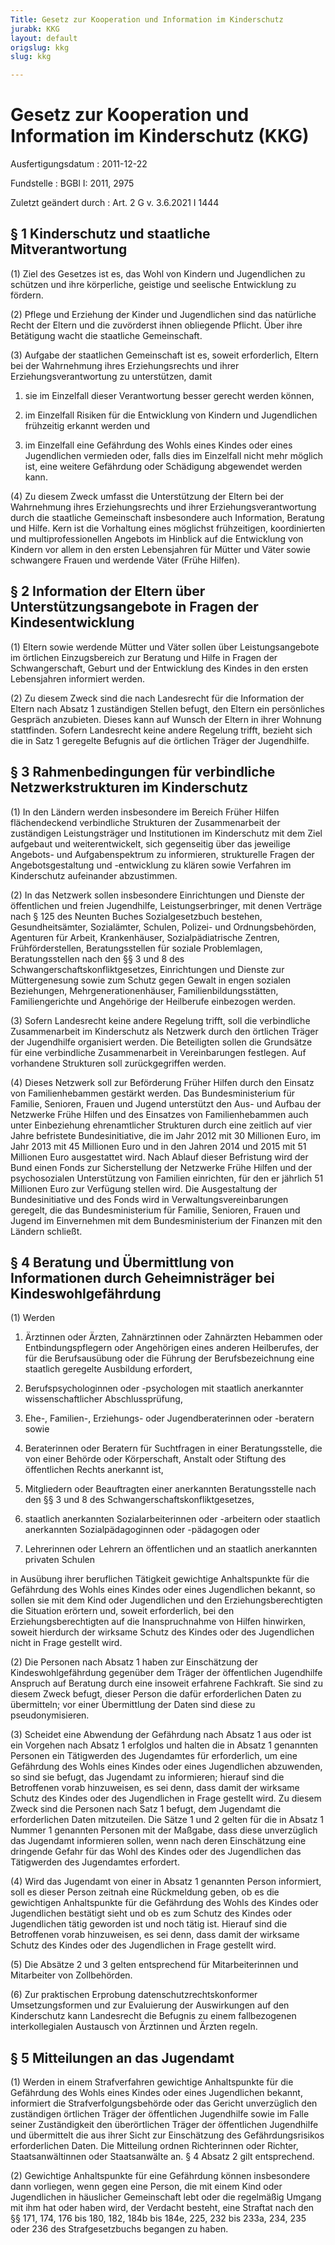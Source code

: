 ```yaml
---
Title: Gesetz zur Kooperation und Information im Kinderschutz
jurabk: KKG
layout: default
origslug: kkg
slug: kkg

---
```


# Gesetz zur Kooperation und Information im Kinderschutz (KKG)

Ausfertigungsdatum
:   2011-12-22

Fundstelle
:   BGBl I: 2011, 2975

Zuletzt geändert durch
:   Art. 2 G v. 3.6.2021 I 1444


## § 1 Kinderschutz und staatliche Mitverantwortung

(1) Ziel des Gesetzes ist es, das Wohl von Kindern und Jugendlichen zu schützen und ihre körperliche, geistige und seelische Entwicklung zu fördern.

(2) Pflege und Erziehung der Kinder und Jugendlichen sind das natürliche Recht der Eltern und die zuvörderst ihnen obliegende Pflicht. Über ihre Betätigung wacht die staatliche Gemeinschaft.

(3) Aufgabe der staatlichen Gemeinschaft ist es, soweit erforderlich, Eltern bei der Wahrnehmung ihres Erziehungsrechts und ihrer Erziehungsverantwortung zu unterstützen, damit

1.  sie im Einzelfall dieser Verantwortung besser gerecht werden können,


2.  im Einzelfall Risiken für die Entwicklung von Kindern und Jugendlichen frühzeitig erkannt werden und


3.  im Einzelfall eine Gefährdung des Wohls eines Kindes oder eines Jugendlichen vermieden oder, falls dies im Einzelfall nicht mehr möglich ist, eine weitere Gefährdung oder Schädigung abgewendet werden kann.




(4) Zu diesem Zweck umfasst die Unterstützung der Eltern bei der Wahrnehmung ihres Erziehungsrechts und ihrer Erziehungsverantwortung durch die staatliche Gemeinschaft insbesondere auch Information, Beratung und Hilfe. Kern ist die Vorhaltung eines möglichst frühzeitigen, koordinierten und multiprofessionellen Angebots im Hinblick auf die Entwicklung von Kindern vor allem in den ersten Lebensjahren für Mütter und Väter sowie schwangere Frauen und werdende Väter (Frühe Hilfen).


## § 2 Information der Eltern über Unterstützungsangebote in Fragen der Kindesentwicklung

(1) Eltern sowie werdende Mütter und Väter sollen über Leistungsangebote im örtlichen Einzugsbereich zur Beratung und Hilfe in Fragen der Schwangerschaft, Geburt und der Entwicklung des Kindes in den ersten Lebensjahren informiert werden.

(2) Zu diesem Zweck sind die nach Landesrecht für die Information der Eltern nach Absatz 1 zuständigen Stellen befugt, den Eltern ein persönliches Gespräch anzubieten. Dieses kann auf Wunsch der Eltern in ihrer Wohnung stattfinden. Sofern Landesrecht keine andere Regelung trifft, bezieht sich die in Satz 1 geregelte Befugnis auf die örtlichen Träger der Jugendhilfe.


## § 3 Rahmenbedingungen für verbindliche Netzwerkstrukturen im Kinderschutz

(1) In den Ländern werden insbesondere im Bereich Früher Hilfen flächendeckend verbindliche Strukturen der Zusammenarbeit der zuständigen Leistungsträger und Institutionen im Kinderschutz mit dem Ziel aufgebaut und weiterentwickelt, sich gegenseitig über das jeweilige Angebots- und Aufgabenspektrum zu informieren, strukturelle Fragen der Angebotsgestaltung und -entwicklung zu klären sowie Verfahren im Kinderschutz aufeinander abzustimmen.

(2) In das Netzwerk sollen insbesondere Einrichtungen und Dienste der öffentlichen und freien Jugendhilfe, Leistungserbringer, mit denen Verträge nach § 125 des Neunten Buches Sozialgesetzbuch bestehen, Gesundheitsämter, Sozialämter, Schulen, Polizei- und Ordnungsbehörden, Agenturen für Arbeit, Krankenhäuser, Sozialpädiatrische Zentren, Frühförderstellen, Beratungsstellen für soziale Problemlagen, Beratungsstellen nach den §§ 3 und 8 des Schwangerschaftskonfliktgesetzes, Einrichtungen und Dienste zur Müttergenesung sowie zum Schutz gegen Gewalt in engen sozialen Beziehungen, Mehrgenerationenhäuser, Familienbildungsstätten, Familiengerichte und Angehörige der Heilberufe einbezogen werden.

(3) Sofern Landesrecht keine andere Regelung trifft, soll die verbindliche Zusammenarbeit im Kinderschutz als Netzwerk durch den örtlichen Träger der Jugendhilfe organisiert werden. Die Beteiligten sollen die Grundsätze für eine verbindliche Zusammenarbeit in Vereinbarungen festlegen. Auf vorhandene Strukturen soll zurückgegriffen werden.

(4) Dieses Netzwerk soll zur Beförderung Früher Hilfen durch den Einsatz von Familienhebammen gestärkt werden. Das Bundesministerium für Familie, Senioren, Frauen und Jugend unterstützt den Aus- und Aufbau der Netzwerke Frühe Hilfen und des Einsatzes von Familienhebammen auch unter Einbeziehung ehrenamtlicher Strukturen durch eine zeitlich auf vier Jahre befristete Bundesinitiative, die im Jahr 2012 mit 30 Millionen Euro, im Jahr 2013 mit 45 Millionen Euro und in den Jahren 2014 und 2015 mit 51 Millionen Euro ausgestattet wird. Nach Ablauf dieser Befristung wird der Bund einen Fonds zur Sicherstellung der Netzwerke Frühe Hilfen und der psychosozialen Unterstützung von Familien einrichten, für den er jährlich 51 Millionen Euro zur Verfügung stellen wird. Die Ausgestaltung der Bundesinitiative und des Fonds wird in Verwaltungsvereinbarungen geregelt, die das Bundesministerium für Familie, Senioren, Frauen und Jugend im Einvernehmen mit dem Bundesministerium der Finanzen mit den Ländern schließt.


## § 4 Beratung und Übermittlung von Informationen durch Geheimnisträger bei Kindeswohlgefährdung

(1) Werden

1.  Ärztinnen oder Ärzten, Zahnärztinnen oder Zahnärzten Hebammen oder Entbindungspflegern oder Angehörigen eines anderen Heilberufes, der für die Berufsausübung oder die Führung der Berufsbezeichnung eine staatlich geregelte Ausbildung erfordert,


2.  Berufspsychologinnen oder -psychologen mit staatlich anerkannter wissenschaftlicher Abschlussprüfung,


3.  Ehe-, Familien-, Erziehungs- oder Jugendberaterinnen oder -beratern sowie


4.  Beraterinnen oder Beratern für Suchtfragen in einer Beratungsstelle, die von einer Behörde oder Körperschaft, Anstalt oder Stiftung des öffentlichen Rechts anerkannt ist,


5.  Mitgliedern oder Beauftragten einer anerkannten Beratungsstelle nach den §§ 3 und 8 des Schwangerschaftskonfliktgesetzes,


6.  staatlich anerkannten Sozialarbeiterinnen oder -arbeitern oder staatlich anerkannten Sozialpädagoginnen oder -pädagogen oder


7.  Lehrerinnen oder Lehrern an öffentlichen und an staatlich anerkannten privaten Schulen



in Ausübung ihrer beruflichen Tätigkeit gewichtige Anhaltspunkte für die Gefährdung des Wohls eines Kindes oder eines Jugendlichen bekannt, so sollen sie mit dem Kind oder Jugendlichen und den Erziehungsberechtigten die Situation erörtern und, soweit erforderlich, bei den Erziehungsberechtigten auf die Inanspruchnahme von Hilfen hinwirken, soweit hierdurch der wirksame Schutz des Kindes oder des Jugendlichen nicht in Frage gestellt wird.

(2) Die Personen nach Absatz 1 haben zur Einschätzung der Kindeswohlgefährdung gegenüber dem Träger der öffentlichen Jugendhilfe Anspruch auf Beratung durch eine insoweit erfahrene Fachkraft. Sie sind zu diesem Zweck befugt, dieser Person die dafür erforderlichen Daten zu übermitteln; vor einer Übermittlung der Daten sind diese zu pseudonymisieren.

(3) Scheidet eine Abwendung der Gefährdung nach Absatz 1 aus oder ist ein Vorgehen nach Absatz 1 erfolglos und halten die in Absatz 1 genannten Personen ein Tätigwerden des Jugendamtes für erforderlich, um eine Gefährdung des Wohls eines Kindes oder eines Jugendlichen abzuwenden, so sind sie befugt, das Jugendamt zu informieren; hierauf sind die Betroffenen vorab hinzuweisen, es sei denn, dass damit der wirksame Schutz des Kindes oder des Jugendlichen in Frage gestellt wird. Zu diesem Zweck sind die Personen nach Satz 1 befugt, dem Jugendamt die erforderlichen Daten mitzuteilen. Die Sätze 1 und 2 gelten für die in Absatz 1 Nummer 1 genannten Personen mit der Maßgabe, dass diese unverzüglich das Jugendamt informieren sollen, wenn nach deren Einschätzung eine dringende Gefahr für das Wohl des Kindes oder des Jugendlichen das Tätigwerden des Jugendamtes erfordert.

(4) Wird das Jugendamt von einer in Absatz 1 genannten Person informiert, soll es dieser Person zeitnah eine Rückmeldung geben, ob es die gewichtigen Anhaltspunkte für die Gefährdung des Wohls des Kindes oder Jugendlichen bestätigt sieht und ob es zum Schutz des Kindes oder Jugendlichen tätig geworden ist und noch tätig ist. Hierauf sind die Betroffenen vorab hinzuweisen, es sei denn, dass damit der wirksame Schutz des Kindes oder des Jugendlichen in Frage gestellt wird.

(5) Die Absätze 2 und 3 gelten entsprechend für Mitarbeiterinnen und Mitarbeiter von Zollbehörden.

(6) Zur praktischen Erprobung datenschutzrechtskonformer Umsetzungsformen und zur Evaluierung der Auswirkungen auf den Kinderschutz kann Landesrecht die Befugnis zu einem fallbezogenen interkollegialen Austausch von Ärztinnen und Ärzten regeln.


## § 5 Mitteilungen an das Jugendamt

(1) Werden in einem Strafverfahren gewichtige Anhaltspunkte für die Gefährdung des Wohls eines Kindes oder eines Jugendlichen bekannt, informiert die Strafverfolgungsbehörde oder das Gericht unverzüglich den zuständigen örtlichen Träger der öffentlichen Jugendhilfe sowie im Falle seiner Zuständigkeit den überörtlichen Träger der öffentlichen Jugendhilfe und übermittelt die aus ihrer Sicht zur Einschätzung des Gefährdungsrisikos erforderlichen Daten. Die Mitteilung ordnen Richterinnen oder Richter, Staatsanwältinnen oder Staatsanwälte an. § 4 Absatz 2 gilt entsprechend.

(2) Gewichtige Anhaltspunkte für eine Gefährdung können insbesondere dann vorliegen, wenn gegen eine Person, die mit einem Kind oder Jugendlichen in häuslicher Gemeinschaft lebt oder die regelmäßig Umgang mit ihm hat oder haben wird, der Verdacht besteht, eine Straftat nach den §§ 171, 174, 176 bis 180, 182, 184b bis 184e, 225, 232 bis 233a, 234, 235 oder 236 des Strafgesetzbuchs begangen zu haben.

